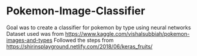 # Pokemon-Image-Classifier
Goal was to create a classifier for pokemon by type using neural networks
Dataset used was from https://www.kaggle.com/vishalsubbiah/pokemon-images-and-types
Followed the steps from https://shirinsplayground.netlify.com/2018/06/keras_fruits/
